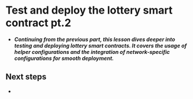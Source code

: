 # Test and deploy the lottery smart contract pt.2
- ***Continuing from the previous part, this lesson dives deeper into testing and deploying lottery smart contracts. It covers the usage of helper configurations and the integration of network-specific configurations for smooth deployment.***

## Next steps
- 
